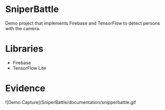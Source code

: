 # SniperBattle

Demo project that implements Firebase and TensorFlow to detect persons with the camera.

# Libraries

- Firebase
- TensorFlow Lite

# Evidence

![Demo Capture](SniperBattle/documentation/snipperbattle.gif
